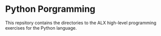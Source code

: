 # Python Porgramming
This repsitory contains the directories to the ALX high-level programming exercises for the Python language.
